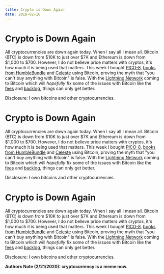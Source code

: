 ```yaml
---
title: Crypto is Down Again
date: 2018-02-16
---
```

<h1>Crypto is Down Again</h1>
<p>
All cryptocurrencies are down again today. When I say all I mean all. Bitcoin (BTC) is down from $10K to just over $7K and Ethereum is down from $1,000 to $700. However, I do not believe price matters with cryptos, it's how much it is being used that matters. This week I bought <a href="https://www.lexaloffle.com" title="Software I bought (PICO-8)">PICO-8</a>, <a href="https://www.humblebundle.com/books/mobile-app-development-books" title="HumbleBundle">books from HumbleBundle</a> and <a href="http://www.celestegame.com" title="Celeste">Celeste</a> using Bitcoin, proving the myth that "you can't buy anything with Bitcoin" is false. With the <a href="https://lightning.network/" title="Lightning Network">Lightning Network</a> coming to Bitcoin which will <i>hopefully</i> fix some of the issues with Bitcoin like the <a href="https://bitinfocharts.com/comparison/bitcoin-transactionfees.html" title="Bitcoin Avg. Transaction Fee historical chart">fees</a> and <a href="https://blockchain.info/unconfirmed-transactions" title="Live Bitcoin backlog">backlog</a>, things can only get better.
</p>
<p>Disclosure: I own bitcoins and other cryptocurrencies.</p><h1>Crypto is Down Again</h1>
<p>
All cryptocurrencies are down again today. When I say all I mean all. Bitcoin (BTC) is down from $10K to just over $7K and Ethereum is down from $1,000 to $700. However, I do not believe price matters with cryptos, it's how much it is being used that matters. This week I bought <a href="https://www.lexaloffle.com" title="Software I bought (PICO-8)">PICO-8</a>, <a href="https://www.humblebundle.com/books/mobile-app-development-books" title="HumbleBundle">books from HumbleBundle</a> and <a href="http://www.celestegame.com" title="Celeste">Celeste</a> using Bitcoin, proving the myth that "you can't buy anything with Bitcoin" is false. With the <a href="https://lightning.network/" title="Lightning Network">Lightning Network</a> coming to Bitcoin which will <i>hopefully</i> fix some of the issues with Bitcoin like the <a href="https://bitinfocharts.com/comparison/bitcoin-transactionfees.html" title="Bitcoin Avg. Transaction Fee historical chart">fees</a> and <a href="https://blockchain.info/unconfirmed-transactions" title="Live Bitcoin backlog">backlog</a>, things can only get better.
</p>
<p>Disclosure: I own bitcoins and other cryptocurrencies.</p><h1>Crypto is Down Again</h1>
<p>
All cryptocurrencies are down again today. When I say all I mean all. Bitcoin (BTC) is down from $10K to just over $7K and Ethereum is down from $1,000 to $700. However, I do not believe price matters with cryptos, it's how much it is being used that matters. This week I bought <a href="https://www.lexaloffle.com" title="Software I bought (PICO-8)">PICO-8</a>, <a href="https://www.humblebundle.com/books/mobile-app-development-books" title="HumbleBundle">books from HumbleBundle</a> and <a href="http://www.celestegame.com" title="Celeste">Celeste</a> using Bitcoin, proving the myth that "you can't buy anything with Bitcoin" is false. With the <a href="https://lightning.network/" title="Lightning Network">Lightning Network</a> coming to Bitcoin which will <i>hopefully</i> fix some of the issues with Bitcoin like the <a href="https://bitinfocharts.com/comparison/bitcoin-transactionfees.html" title="Bitcoin Avg. Transaction Fee historical chart">fees</a> and <a href="https://blockchain.info/unconfirmed-transactions" title="Live Bitcoin backlog">backlog</a>, things can only get better.
</p>
<p>Disclosure: I own bitcoins and other cryptocurrencies.</p>

**Authors Note (2/21/2020): cryptocurrency is a meme now.**
